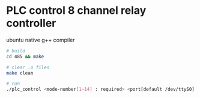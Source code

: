 # PLC control 8 channel relay controller

ubuntu native g++ compiler

```bash
# build
cd 485 && make

# clear .o files
make clean

# run
./plc_control <mode-number[1~14] : required> <port[default /dev/ttyS0] : optional>
```
